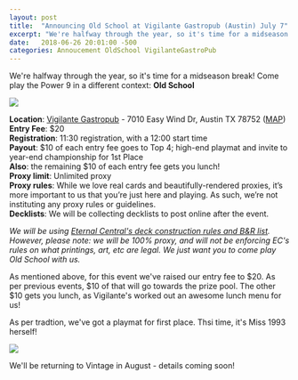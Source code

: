 ```yaml
---
layout: post
title:  "Announcing Old School at Vigilante Gastropub (Austin) July 7"
excerpt: "We're halfway through the year, so it's time for a midseason break! Come play the Power 9 in a different context: Old School"
date:   2018-06-26 20:01:00 -500
categories: Annoucement OldSchool VigilanteGastroPub
---
```


We're halfway through the year, so it's time for a midseason break! Come play the Power 9 in a different context: **Old School**

![](https://images.lonestarlhurgoyfs.com/2018/07/07/poster.jpg)

**Location**: [Vigilante Gastropub](https://vigilantebar.com/) - 7010 Easy Wind Dr, Austin TX 78752 ([MAP](https://goo.gl/maps/5Mo7yMSdcqS2))  
**Entry Fee**: $20   
**Registration**: 11:30 registration, with a 12:00 start time   
**Payout**: $10 of each entry fee goes to Top 4; high-end playmat and invite to year-end championship for 1st Place   
**Also**: the remaining $10 of each entry fee gets you lunch!   
**Proxy limit**: Unlimited proxy   
**Proxy rules**: While we love real cards and beautifully-rendered proxies, it’s more important to us that you’re just here and playing. As such, we’re not instituting any proxy rules or guidelines.   
**Decklists**: We will be collecting decklists to post online after the event.   
 
*We will be using [Eternal Central's deck construction rules and B&R list](http://www.eternalcentral.com/9394rules/). However, please note: we will be 100% proxy, and will not be enforcing EC's rules on what printings, art, etc are legal. We just want you to come play Old School with us.* 
 
As mentioned above, for this event we've raised our entry fee to $20. As per previous events, $10 of that will go towards the prize pool. The other $10 gets you lunch, as Vigilante's worked out an awesome lunch menu for us!
 
As per tradtion, we've got a playmat for first place. Thsi time, it's Miss 1993 herself!

![](https://images.lonestarlhurgoyfs.com/2018/07/07/poster.jpg)

We'll be returning to Vintage in August - details coming soon!
